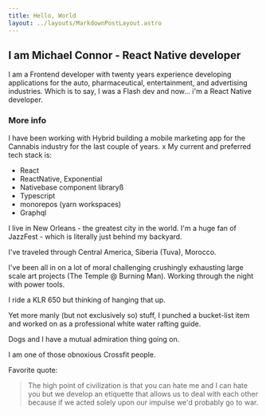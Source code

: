 ```yaml
---
title: Hello, World
layout: ../layouts/MarkdownPostLayout.astro
---
```


## I am Michael Connor - React Native developer

I am a Frontend developer with twenty years experience developing applications for the auto, pharmaceutical, entertainment, and advertising industries. Which is to say, I was a Flash dev and now... i'm a React Native developer.

### More info

I have been working with Hybrid building a mobile marketing app for the Cannabis industry for the last couple of years.
x
My current and preferred tech stack is:

- React
- ReactNative, Exponential
- Nativebase component libraryß
- Typescript
- monorepos (yarn workspaces)
- Graphql

I live in New Orleans - the greatest city in the world. I'm a huge fan of JazzFest - which is literally just behind my backyard.

I've traveled through Central America, Siberia (Tuva), Morocco.

I've been all in on a lot of moral challenging crushingly exhausting large scale art projects (The Temple @ Burning Man). Working through the night with power tools.

I ride a KLR 650 but thinking of hanging that up.

Yet more manly (but not exclusively so) stuff, I punched a bucket-list item and worked on as a professional white water rafting guide.

Dogs and I have a mutual admiration thing going on.

I am one of those obnoxious Crossfit people.

Favorite quote:

> The high point of civilization is that you can hate me and I can hate you but we develop an etiquette that allows us to deal with each other because if we acted solely upon our impulse we'd probably go to war.

[github-link]: https://github.com/mconnor
[wine-store]: https://hooks-wine-store.mconnor.now.sh/
[hooks-wine-store]: https://hooks-wine-store.mconnor.now.sh/
[adchoices]: https://youradchoices.com/
[vpaid]: https://www.iab.com/guidelines/digital-video-player-ad-interface-definition-vpaid-2-0/
[vast]: https://www.iab.com/guidelines/digital-video-ad-serving-template-vast-3-0/
